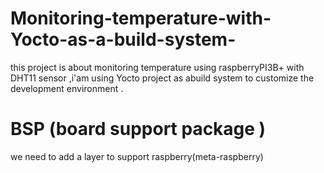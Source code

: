 # Monitoring-temperature-with-Yocto-as-a-build-system-
this project is about monitoring temperature  using raspberryPI3B+ with DHT11 sensor  ,i'am using Yocto project as abuild system to customize the development environment .
# BSP (board support package ) 
we need to add a layer to support raspberry(meta-raspberry)
